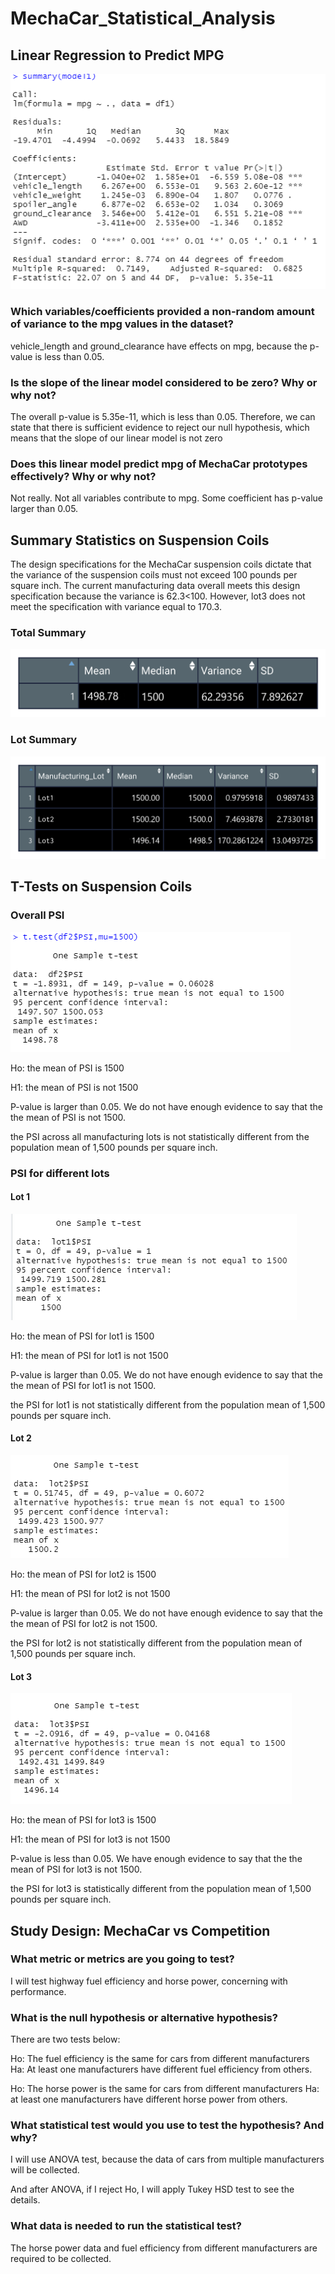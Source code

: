 # MechaCar_Statistical_Analysis

## Linear Regression to Predict MPG

![output](lm_output.png)

### Which variables/coefficients provided a non-random amount of variance to the mpg values in the dataset?

vehicle_length and ground_clearance have effects on mpg, because the p-value is less than 0.05. 

### Is the slope of the linear model considered to be zero? Why or why not?

The overall p-value is  5.35e-11, which is less than 0.05.
Therefore, we can state that there is sufficient evidence to reject our null hypothesis, which means that the slope of our linear model is not zero

### Does this linear model predict mpg of MechaCar prototypes effectively? Why or why not?

Not really. Not all variables contribute to mpg. Some coefficient has p-value larger than 0.05. 


## Summary Statistics on Suspension Coils

The design specifications for the MechaCar suspension coils dictate that the variance of the suspension coils must not exceed 100 pounds per square inch. 
The current manufacturing data overall meets this design specification because the variance is 62.3<100. 
However, lot3 does not meet the specification with variance equal to 170.3. 

### Total Summary

![1](total_summary.png)

### Lot Summary

![2](lot_summary.png)


## T-Tests on Suspension Coils

### Overall PSI

![a](t.overall.png)


Ho: the mean of PSI is 1500

H1: the mean of PSI is not 1500

P-value is larger than 0.05. We do not have enough evidence to say that the the mean of PSI is not 1500.

the PSI across all manufacturing lots is not statistically different from the population mean of 1,500 pounds per square inch.


### PSI for different lots

#### Lot 1

![a](t.lot1.png)

Ho: the mean of PSI for lot1 is 1500

H1: the mean of PSI for lot1 is not 1500

P-value is larger than 0.05. We do not have enough evidence to say that the the mean of PSI for lot1 is not 1500.

the PSI for lot1 is not statistically different from the population mean of 1,500 pounds per square inch.


#### Lot 2
![a](t.lot2.png)

Ho: the mean of PSI for lot2 is 1500

H1: the mean of PSI for lot2 is not 1500

P-value is larger than 0.05. We do not have enough evidence to say that the the mean of PSI for lot2 is not 1500.

the PSI for lot2 is not statistically different from the population mean of 1,500 pounds per square inch.



#### Lot 3
![a](t.lot3.png)

Ho: the mean of PSI for lot3 is 1500

H1: the mean of PSI for lot3 is not 1500

P-value is less than 0.05. We have enough evidence to say that the the mean of PSI for lot3 is not 1500.

the PSI for lot3 is statistically different from the population mean of 1,500 pounds per square inch.



## Study Design: MechaCar vs Competition

### What metric or metrics are you going to test?

I will test highway fuel efficiency and horse power, concerning with performance.

### What is the null hypothesis or alternative hypothesis?

There are two tests below:

Ho: The fuel efficiency is the same for cars from different manufacturers
Ha: At least one manufacturers have different fuel efficiency from others.


Ho: The horse power is the same for cars from different manufacturers
Ha: at least one manufacturers have different horse power from others.

### What statistical test would you use to test the hypothesis? And why?

I will use ANOVA test, because the data of cars from multiple manufacturers will be collected.

And after ANOVA, if I reject Ho, I will apply Tukey HSD test to see the details.

### What data is needed to run the statistical test?

The horse power data and fuel efficiency from different manufacturers are required to be collected.  

